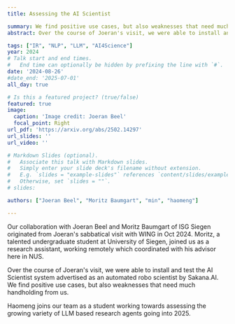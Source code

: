 ```yaml
---
title: Assessing the AI Scientist

summary: We find positive use cases, but also weaknesses that need much handholding from human scientists.
abstract: Over the course of Joeran's visit, we were able to install and test the AI Scientist system advertised as an automated robo scientist by Sakana.AI.  We find positive use cases, but also weaknesses that need much handholding from us.

tags: ["IR", "NLP", "LLM", "AI4Science"]
year: 2024
# Talk start and end times.
#   End time can optionally be hidden by prefixing the line with `#`.
date: '2024-08-26'
#date_end: '2025-07-01'
all_day: true

# Is this a featured project? (true/false)
featured: true
image:
  caption: 'Image credit: Joeran Beel'
  focal_point: Right
url_pdf: 'https://arxiv.org/abs/2502.14297'
url_slides: ''
url_video: ''

# Markdown Slides (optional).
#   Associate this talk with Markdown slides.
#   Simply enter your slide deck's filename without extension.
#   E.g. `slides = "example-slides"` references `content/slides/example-slides.md`.
#   Otherwise, set `slides = ""`.
# slides:

authors: ["Joeran Beel", "Moritz Baumgart", "min", "haomeng"]

---
```

Our collaboration with Joeran Beel and Moritz Baumgart of ISG Siegen originated from Joeran's sabbatical visit with WING in Oct 2024.  Moritz, a talented undergraduate student at University of Siegen, joined us as a research assistant, working remotely which coordinated with his advisor here in NUS.  

Over the course of Joeran's visit, we were able to install and test the AI Scientist system advertised as an automated robo scientist by Sakana.AI.  We find positive use cases, but also weaknesses that need much handholding from us.

Haomeng joins our team as a student working towards assessing the growing variety of LLM based research agents going into 2025.
